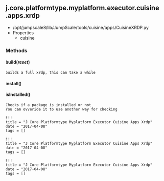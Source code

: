 <!-- toc -->
## j.core.platformtype.myplatform.executor.cuisine.apps.xrdp

- /opt/jumpscale8/lib/JumpScale/tools/cuisine/apps/CuisineXRDP.py
- Properties
    - cuisine

### Methods

#### build(*reset*) 

```
builds a full xrdp, this can take a while

```

#### install() 

#### isInstalled() 

```
Checks if a package is installed or not
You can ovveride it to use another way for checking

```


```
!!!
title = "J Core Platformtype Myplatform Executor Cuisine Apps Xrdp"
date = "2017-04-08"
tags = []
```

```
!!!
title = "J Core Platformtype Myplatform Executor Cuisine Apps Xrdp"
date = "2017-04-08"
tags = []
```

```
!!!
title = "J Core Platformtype Myplatform Executor Cuisine Apps Xrdp"
date = "2017-04-08"
tags = []
```
